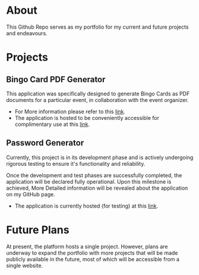# About

This Github Repo serves as my portfolio for my current and future projects and endeavours. 

# Projects

## Bingo Card PDF Generator

This application was specifically designed to generate Bingo Cards as PDF documents for a particular event, in collaboration with the event organizer.

+ For More information please refer to this [link](https://github.com/michaelj1297/Bingo-PDF-Generator). 
+ The application is hosted to be conveniently accessible for complimentary use at this [link](https://michaelj1297.github.io).


## Password Generator

Currently, this project is in its development phase and is actively undergoing rigorous testing to ensure it's functionality and reliability. 
                   
Once the development and test phases are successfully completed, the application will be declared fully operational. Upon this milestone is achieved, More Detailed information will be revealed about the application on my GitHub page. 

+ The application is currently hosted (for testing) at this [link](https://michaelj1297.github.io/PasswordGenerator/index.html).


# Future Plans

At present, the platform hosts a single project. However, plans are underway to expand the portfolio with more projects that will be made publicly available in the future, most of which will be accessible from a single website.